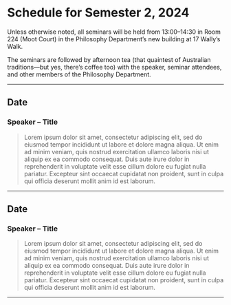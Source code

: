 # Schedule for Semester 2, 2024

Unless otherwise noted, all seminars will be held from 13:00–14:30 in Room 224 (Moot Court) in the Philosophy Department’s new building at 17 Wally’s Walk.

The seminars are followed by afternoon tea (that quaintest of Australian traditions—but yes, there’s coffee too) with the speaker, seminar attendees, and other members of the Philosophy Department. 

---

## Date

### Speaker – Title

> Lorem ipsum dolor sit amet, consectetur adipiscing elit, sed do eiusmod tempor incididunt ut labore et dolore magna aliqua. Ut enim ad minim veniam, quis nostrud exercitation ullamco laboris nisi ut aliquip ex ea commodo consequat. Duis aute irure dolor in reprehenderit in voluptate velit esse cillum dolore eu fugiat nulla pariatur. Excepteur sint occaecat cupidatat non proident, sunt in culpa qui officia deserunt mollit anim id est laborum.

---

## Date

### Speaker – Title

> Lorem ipsum dolor sit amet, consectetur adipiscing elit, sed do eiusmod tempor incididunt ut labore et dolore magna aliqua. Ut enim ad minim veniam, quis nostrud exercitation ullamco laboris nisi ut aliquip ex ea commodo consequat. Duis aute irure dolor in reprehenderit in voluptate velit esse cillum dolore eu fugiat nulla pariatur. Excepteur sint occaecat cupidatat non proident, sunt in culpa qui officia deserunt mollit anim id est laborum.

---